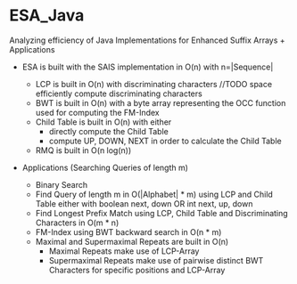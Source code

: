 # ESA_Java

Analyzing efficiency of Java Implementations for Enhanced Suffix Arrays + Applications

- ESA is built with the SAIS implementation in O(n) with n=|Sequence|

  - LCP is built in O(n) with discriminating characters //TODO space efficiently compute discriminating characters
  - BWT is built in O(n) with a byte array representing the OCC function used for computing the FM-Index
  - Child Table is built in O(n) with either
    - directly compute the Child Table
    - compute UP, DOWN, NEXT in order to calculate the Child Table
  - RMQ is built in O(n log(n))

- Applications (Searching Queries of length m)

  - Binary Search
  - Find Query of length m in O(|Alphabet| * m) using LCP and Child Table either with boolean next, down OR int next, up, down
  - Find Longest Prefix Match using LCP, Child Table and Discriminating Characters in O(m * n)
  - FM-Index using BWT backward search in O(n * m)
  - Maximal and Supermaximal Repeats are built in O(n)
    - Maximal Repeats make use of LCP-Array
    - Supermaximal Repeats make use of pairwise distinct BWT Characters for specific positions and LCP-Array
